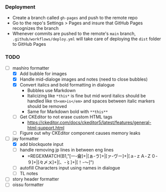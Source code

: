 ### Deployment

- Create a branch called `gh-pages` and push to the remote repo
- Go to the repo's Settings > Pages and insure that GitHub Pages recognizes the branch
- Whenever commits are pushed to the remote's `main` branch, `.github/workflows/deploy.yml` will take care of deploying the `dist` folder to GitHub Pages

### TODO

- [ ] mashiro formatter
  - [x] Add bubble for images
  - [x] Handle mid-dialoge images and notes (need to close bubbles)
  - [x] Convert italics and bold formatting in dialogue
    - Bubbles use Markdown
    - Italicizing like `*this*` is fine but mid word italics should be handled like `th<em>is</em>` and spaces between italic markers should be removed
    - Same for Markdown bold with `**this**`
  - [ ] Get CKEditor to not erase custom HTML tags
    - https://ckeditor.com/docs/ckeditor5/latest/features/general-html-support.html
  - [ ] Figure out why CKEditor component causes memory leaks
- [ ] jay formatter
  - [x] add blockquote input
  - [ ] handle removing jp lines in between eng lines
    - =REGEXMATCH(B1,"[一-龠]+|[ぁ-ゔ]+|[ァ-ヴー]+|[ａ-ｚＡ-Ｚ０-９]+|[々〆〤]+|[、-〻]+|[！-～]")
  - [ ] autofill Characters input using names in dialogue
  - [ ] TL notes
- [ ] story header formatter
- [ ] oissu formatter
